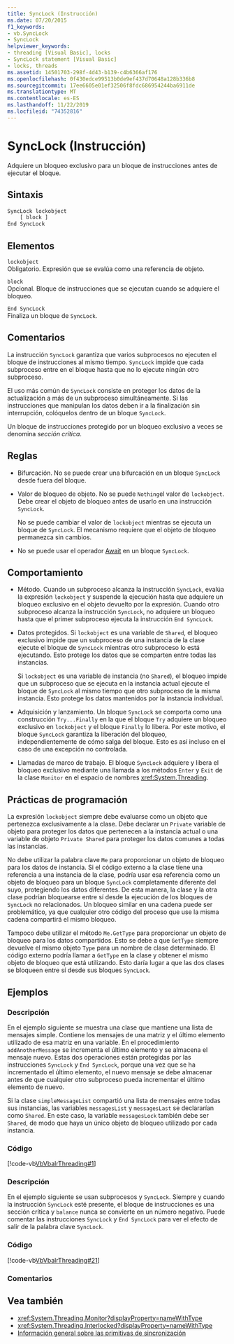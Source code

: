 ```yaml
---
title: SyncLock (Instrucción)
ms.date: 07/20/2015
f1_keywords:
- vb.SyncLock
- SyncLock
helpviewer_keywords:
- threading [Visual Basic], locks
- SyncLock statement [Visual Basic]
- locks, threads
ms.assetid: 14501703-298f-4d43-b139-c4b6366af176
ms.openlocfilehash: 0f430edce99513b0de9ef437d70648a128b336b8
ms.sourcegitcommit: 17ee6605e01ef32506f8fdc686954244ba6911de
ms.translationtype: MT
ms.contentlocale: es-ES
ms.lasthandoff: 11/22/2019
ms.locfileid: "74352816"
---
```

# <a name="synclock-statement"></a>SyncLock (Instrucción)
Adquiere un bloqueo exclusivo para un bloque de instrucciones antes de ejecutar el bloque.  
  
## <a name="syntax"></a>Sintaxis  
  
```vb  
SyncLock lockobject  
    [ block ]  
End SyncLock  
```  
  
## <a name="parts"></a>Elementos  
 `lockobject`  
 Obligatorio. Expresión que se evalúa como una referencia de objeto.  
  
 `block`  
 Opcional. Bloque de instrucciones que se ejecutan cuando se adquiere el bloqueo.  
  
 `End SyncLock`  
 Finaliza un bloque de `SyncLock`.  
  
## <a name="remarks"></a>Comentarios  
 La instrucción `SyncLock` garantiza que varios subprocesos no ejecuten el bloque de instrucciones al mismo tiempo. `SyncLock` impide que cada subproceso entre en el bloque hasta que no lo ejecute ningún otro subproceso.  
  
 El uso más común de `SyncLock` consiste en proteger los datos de la actualización a más de un subproceso simultáneamente. Si las instrucciones que manipulan los datos deben ir a la finalización sin interrupción, colóquelos dentro de un bloque `SyncLock`.  
  
 Un bloque de instrucciones protegido por un bloqueo exclusivo a veces se denomina *sección crítica*.  
  
## <a name="rules"></a>Reglas  
  
- Bifurcación. No se puede crear una bifurcación en un bloque `SyncLock` desde fuera del bloque.  
  
- Valor de bloqueo de objeto. No se puede `Nothing`el valor de `lockobject`. Debe crear el objeto de bloqueo antes de usarlo en una instrucción `SyncLock`.  
  
     No se puede cambiar el valor de `lockobject` mientras se ejecuta un bloque de `SyncLock`. El mecanismo requiere que el objeto de bloqueo permanezca sin cambios.  
  
- No se puede usar el operador [Await](../../../visual-basic/language-reference/operators/await-operator.md) en un bloque `SyncLock`.  
  
## <a name="behavior"></a>Comportamiento  
  
- Método. Cuando un subproceso alcanza la instrucción `SyncLock`, evalúa la expresión `lockobject` y suspende la ejecución hasta que adquiere un bloqueo exclusivo en el objeto devuelto por la expresión. Cuando otro subproceso alcanza la instrucción `SyncLock`, no adquiere un bloqueo hasta que el primer subproceso ejecuta la instrucción `End SyncLock`.  
  
- Datos protegidos. Si `lockobject` es una variable de `Shared`, el bloqueo exclusivo impide que un subproceso de una instancia de la clase ejecute el bloque de `SyncLock` mientras otro subproceso lo está ejecutando. Esto protege los datos que se comparten entre todas las instancias.  
  
     Si `lockobject` es una variable de instancia (no `Shared`), el bloqueo impide que un subproceso que se ejecuta en la instancia actual ejecute el bloque de `SyncLock` al mismo tiempo que otro subproceso de la misma instancia. Esto protege los datos mantenidos por la instancia individual.  
  
- Adquisición y lanzamiento. Un bloque `SyncLock` se comporta como una construcción `Try...Finally` en la que el bloque `Try` adquiere un bloqueo exclusivo en `lockobject` y el bloque `Finally` lo libera. Por este motivo, el bloque `SyncLock` garantiza la liberación del bloqueo, independientemente de cómo salga del bloque. Esto es así incluso en el caso de una excepción no controlada.  
  
- Llamadas de marco de trabajo. El bloque `SyncLock` adquiere y libera el bloqueo exclusivo mediante una llamada a los métodos `Enter` y `Exit` de la clase `Monitor` en el espacio de nombres <xref:System.Threading>.  
  
## <a name="programming-practices"></a>Prácticas de programación  
 La expresión `lockobject` siempre debe evaluarse como un objeto que pertenezca exclusivamente a la clase. Debe declarar un `Private` variable de objeto para proteger los datos que pertenecen a la instancia actual o una variable de objeto `Private Shared` para proteger los datos comunes a todas las instancias.  
  
 No debe utilizar la palabra clave `Me` para proporcionar un objeto de bloqueo para los datos de instancia. Si el código externo a la clase tiene una referencia a una instancia de la clase, podría usar esa referencia como un objeto de bloqueo para un bloque `SyncLock` completamente diferente del suyo, protegiendo los datos diferentes. De esta manera, la clase y la otra clase podrían bloquearse entre sí desde la ejecución de los bloques de `SyncLock` no relacionados. Un bloqueo similar en una cadena puede ser problemático, ya que cualquier otro código del proceso que use la misma cadena compartirá el mismo bloqueo.  
  
 Tampoco debe utilizar el método `Me.GetType` para proporcionar un objeto de bloqueo para los datos compartidos. Esto se debe a que `GetType` siempre devuelve el mismo objeto `Type` para un nombre de clase determinado. El código externo podría llamar a `GetType` en la clase y obtener el mismo objeto de bloqueo que está utilizando. Esto daría lugar a que las dos clases se bloqueen entre sí desde sus bloques `SyncLock`.  
  
## <a name="examples"></a>Ejemplos  
  
### <a name="description"></a>Descripción  
 En el ejemplo siguiente se muestra una clase que mantiene una lista de mensajes simple. Contiene los mensajes de una matriz y el último elemento utilizado de esa matriz en una variable. En el procedimiento `addAnotherMessage` se incrementa el último elemento y se almacena el mensaje nuevo. Estas dos operaciones están protegidas por las instrucciones `SyncLock` y `End SyncLock`, porque una vez que se ha incrementado el último elemento, el nuevo mensaje se debe almacenar antes de que cualquier otro subproceso pueda incrementar el último elemento de nuevo.  
  
 Si la clase `simpleMessageList` compartió una lista de mensajes entre todas sus instancias, las variables `messagesList` y `messagesLast` se declararían como `Shared`. En este caso, la variable `messagesLock` también debe ser `Shared`, de modo que haya un único objeto de bloqueo utilizado por cada instancia.  
  
### <a name="code"></a>Código  
 [!code-vb[VbVbalrThreading#1](~/samples/snippets/visualbasic/VS_Snippets_VBCSharp/VbVbalrThreading/VB/Class1.vb#1)]  
  
### <a name="description"></a>Descripción  
 En el ejemplo siguiente se usan subprocesos y `SyncLock`. Siempre y cuando la instrucción `SyncLock` esté presente, el bloque de instrucciones es una sección crítica y `balance` nunca se convierte en un número negativo. Puede comentar las instrucciones `SyncLock` y `End SyncLock` para ver el efecto de salir de la palabra clave `SyncLock`.  
  
### <a name="code"></a>Código  
 [!code-vb[VbVbalrThreading#21](~/samples/snippets/visualbasic/VS_Snippets_VBCSharp/VbVbalrThreading/VB/class2.vb#21)]  
  
### <a name="comments"></a>Comentarios  
  
## <a name="see-also"></a>Vea también

- <xref:System.Threading.Monitor?displayProperty=nameWithType>
- <xref:System.Threading.Interlocked?displayProperty=nameWithType>
- [Información general sobre las primitivas de sincronización](../../../standard/threading/overview-of-synchronization-primitives.md)
